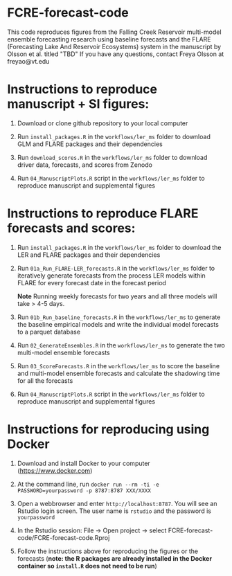 # FCRE-forecast-code

This code reproduces figures from the Falling Creek Reservoir multi-model ensemble forecasting research using baseline forecasts and the FLARE (Forecasting Lake And Reservoir Ecosystems) system in the manuscript by Olsson et al. titled "TBD" If you have any questions, contact Freya Olsson at freyao\@vt.edu

# Instructions to reproduce manuscript + SI figures:

1.  Download or clone github repository to your local computer

2.  Run `install_packages.R` in the `workflows/ler_ms` folder to download GLM and FLARE packages and their dependencies

3.  Run `download_scores.R` in the `workflows/ler_ms` folder to download driver data, forecasts, and scores from Zenodo

4.  Run `04_ManuscriptPlots.R` script in the `workflows/ler_ms` folder to reproduce manuscript and supplemental figures

# Instructions to reproduce FLARE forecasts and scores:

1.  Run `install_packages.R` in the `workflows/ler_ms` folder to download the LER and FLARE packages and their dependencies

2.  Run `01a_Run_FLARE-LER_forecasts.R` in the `workflows/ler_ms` folder to iteratively generate forecasts from the process LER models within FLARE for every forecast date in the forecast period

    **Note** Running weekly forecasts for two years and all three models will take \> 4-5 days.

3. Run `01b_Run_baseline_forecasts.R` in the `workflows/ler_ms` to generate the baseline empirical models and write the individual model forecasts to a parquet database

4. Run `02_GenerateEnsembles.R` in the `workflows/ler_ms` to generate the two multi-model ensemble forecasts

5. Run `03_ScoreForecasts.R` in the `workflows/ler_ms` to score the baseline and multi-model ensemble forecasts and calculate the shadowing time for all the forecasts

6. Run `04_ManuscriptPlots.R` script in the `workflows/ler_ms` folder to reproduce manuscript and supplemental figures

# Instructions for reproducing using Docker

1. Download and install Docker to your computer (https://www.docker.com)

2. At the command line, run `docker run --rm -ti -e PASSWORD=yourpassword -p 8787:8787 XXX/XXXX`

3. Open a webbrowser and enter `http://localhost:8787`.  You will see an Rstudio login screen.  The user name is `rstudio` and the password is `yourpassword`

4. In the Rstudio session:  File -> Open project -> select FCRE-forecast-code/FCRE-forecast-code.Rproj

6. Follow the instructions above for reproducing the figures or the forecasts (**note: the R packages are already installed in the Docker container so `install.R` does not need to be run**)
